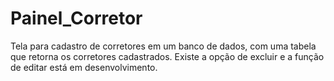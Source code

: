 # Painel_Corretor
Tela para cadastro de corretores em um banco de dados, com uma tabela que retorna os corretores cadastrados. Existe a opção de excluir e a função de editar está em desenvolvimento.
